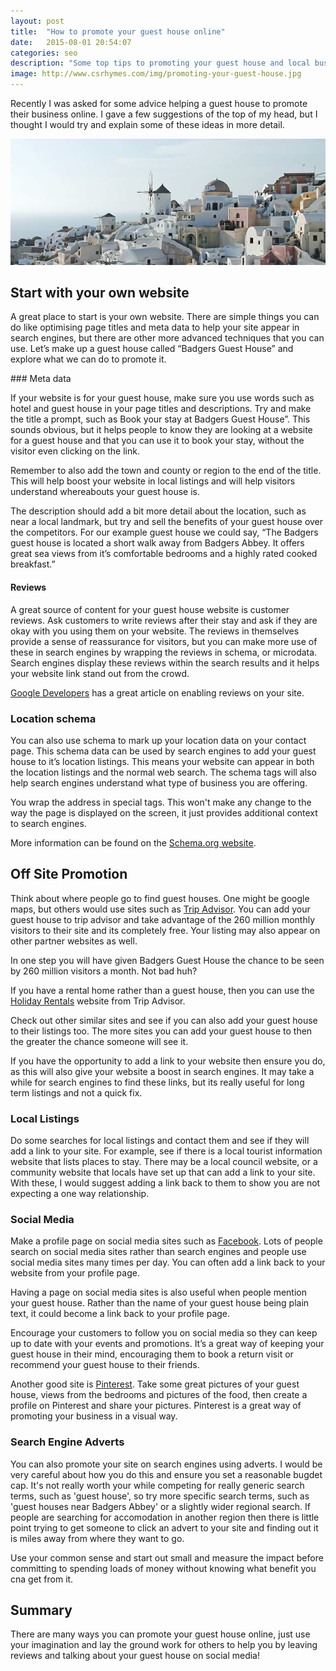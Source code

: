 ```yaml
---
layout: post
title:  "How to promote your guest house online"
date:   2015-08-01 20:54:07
categories: seo
description: "Some top tips to promoting your guest house and local business online"
image: http://www.csrhymes.com/img/promoting-your-guest-house.jpg
---
```


Recently I was asked for some advice helping a guest house to promote their business online. I gave a few suggestions of the top of my head, but I thought I would try and explain some of these ideas in more detail. 

![How to promote your guest house online](/img/promoting-your-guest-house.jpg "Promoting your guest house online")

## Start with your own website

A great place to start is your own website. There are simple things you can do like optimising page titles and meta data to help your site appear in search engines, but there are other more advanced techniques that you can use. Let’s make up a guest house called “Badgers Guest House” and explore what we can do to promote it. 

### Meta data

If your website is for your guest house, make sure you use words such as hotel and guest house in your page titles and descriptions. Try and make the title a prompt, such as Book your stay at Badgers Guest House”. This sounds obvious, but it helps people to know they are looking at a website for a guest house and that you can use it to book your stay, without the visitor even clicking on the link. 

Remember to also add the town and county or region to the end of the title. This will help boost your website in local listings and will help visitors understand whereabouts your guest house is. 

The description should add a bit more detail about the location, such as near a local landmark, but try and sell the benefits of your guest house over the competitors. For our example guest house we could say, “The Badgers guest house is located a short walk away from Badgers Abbey. It offers great sea views from it’s comfortable bedrooms and a highly rated cooked breakfast.” 

#### Reviews

A great source of content for your guest house website is customer reviews. Ask customers to write reviews after their stay and ask if they are okay with you using them on your website. The reviews in themselves provide a sense of reassurance for visitors, but you can make more use of these in search engines by wrapping the reviews in schema, or microdata. Search engines display these reviews within the search results and it helps your website link stand out from the crowd. 

[Google Developers](https://developers.google.com/structured-data/rich-snippets/reviews) has a great article on enabling reviews on your site.

### Location schema

You can also use schema to mark up your location data on your contact page. This schema data can be used by search engines to add your guest house to it’s location listings. This means your website can appear in both the location listings and the normal web search. The schema tags will also help search engines understand what type of business you are offering. 

You wrap the address in special tags. This won't make any change to the way the page is displayed on the screen, it just provides additional context to search engines. 

More information can be found on the [Schema.org website](https://schema.org/LocalBusiness).

## Off Site Promotion

Think about where people go to find guest houses. One might be google maps, but others would use sites such as [Trip Advisor](http://www.tripadvisor.co.uk/GetListedNew). You can add your guest house to trip advisor and take advantage of the 260 million monthly visitors to their site and its completely free. Your listing may also appear on other partner websites as well. 

In one step you will have given Badgers Guest House the chance to be seen by 260 million visitors a month. Not bad huh?

If you have a rental home rather than a guest house, then you can use the [Holiday Rentals](https://rentals-hl.tripadvisor.com/list_your_home?m=23184) website from Trip Advisor.

Check out other similar sites and see if you can also add your guest house to their listings too. The more sites you can add your guest house to then the greater the chance someone will see it. 

If you have the opportunity to add a link to your website then ensure you do, as this will also give your website a boost in search engines. It may take a while for search engines to find these links, but its really useful for long term listings and not a quick fix. 

### Local Listings

Do some searches for local listings and contact them and see if they will add a link to your site. For example, see if there is a local tourist information website that lists places to stay. There may be a local council website, or a community website that locals have set up that can add a link to your site. With these, I would suggest adding a link back to them to show you are not expecting a one way relationship. 

### Social Media

Make a profile page on social media sites such as [Facebook](https://www.facebook.com/business/learn/set-up-facebook-page). Lots of people search on social media sites rather than search engines and people use social media sites many times per day. You can often add a link back to your website from your profile page. 

Having a page on social media sites is also useful when people mention your guest house. Rather than the name of your guest house being plain text, it could become a link back to your profile page. 

Encourage your customers to follow you on social media so they can keep up to date with your events and promotions. It’s a great way of keeping your guest house in their mind, encouraging them to book a return visit or recommend your guest house to their friends. 

Another good site is [Pinterest](/development/pinterest/social/2015/06/08/getting-your-site-ready-for-pinterest.html). Take some great pictures of your guest house, views from the bedrooms and pictures of the food, then create a profile on Pinterest and share your pictures. Pinterest is a great way of promoting your business in a visual way. 

### Search Engine Adverts

You can also promote your site on search engines using adverts. I would be very careful about how you do this and ensure you set a reasonable bugdet cap. It's not really worth your while competing for really generic search terms, such as 'guest house', so try more specific search terms, such as 'guest houses near Badgers Abbey' or a slightly wider regional search. If people are searching for accomodation in another region then there is little point trying to get someone to click an advert to your site and finding out it is miles away from where they want to go. 

Use your common sense and start out small and measure the impact before committing to spending loads of money without knowing what benefit you cna get from it. 

## Summary

There are many ways you can promote your guest house online, just use your imagination and lay the ground work for others to help you by leaving reviews and talking about your guest house on social media!